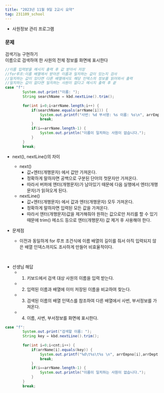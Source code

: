 ```yaml
---
title: "2023년 11월 9일 2교시 요약"
tag: 231109_school
---
```


- 사원정보 관리 프로그램

### 문제
검색기능 구현하기<br>
이름으로 검색하여 한 사원의 전체 정보를 화면에 표시한다

```java
//이름 입력받을 메시지 출력 후 값 받아서 저장
//for루프:이름 배열에서 받아온 이름과 일치하는 값이 있는지 검사
//일치하는 값이 있다면 다른 배열에서도 해당 인덱스의 정보를 읽어와서 출력
//일치하는 값이 없다면 일치하는 사원이 없다고 메시지 출력 후 끝
case "f": 
        System.out.print("이름: ");
        String searchName = kbd.nextLine().trim();
        
        for(int i=0;i<arrName.length;i++) {
            if(searchName.equals(arrName[i])) {
                System.out.printf("사번: %d 부서명: %s 이름: %s\n", arrEmpno[i],arrDept[i],arrName[i]);
                break;
            }
            if(i==arrName.length-1) {
                System.out.println("이름이 일치하는 사원이 없습니다.");
            }
        }
        break;
```
- next(), nextLine()의 차이
  - next()
    - 값+엔터(개행문자) 에서 값만 가져온다.
    - 정확하게 말하자면 공백으로 구분된 단어의 첫문자만 가져온다.
    - 따라서 버퍼에 엔터(개행문자)가 남아있기 때문에 다음 실행에서 엔터(개행문자)가 읽혀오게 된다.
  - nextLine()
    - 값+엔터(개행문자) 에서 값과 엔터(개행문자) 모두 가져온다.
    - 정확하게 말하자면 입력된 모든 값을 가져온다.
    - 따라서 엔터(개행문자)값을 제거해줘야 원하는 값으로만 처리를 할 수 있기 때문에 trim() 메소드 등으로 엔터(개행문자) 값 제거 후 사용해야 한다.

- 문제점
  - 이전과 동일하게 for 루프 조건식에 이름 배열의 길이를 줘서 아직 입력되지 않은 배열 인덱스까지도 조사하게 만들어 비효율적이다.

<br>

- 선생님 해답
  - 1. 키보드에서 검색 대상 사원의 이름을 입력 받는다.
  - 2. 입력된 이름과 배열에 이미 저장된 이름을 비교하여 찾는다.
  - 3. 검색된 이름의 배열 인덱스를 참조하여 다른 배열에서 사번, 부서정보를 가져온다.
  - 4. 이름, 사번, 부서정보를 화면에 표시한다.

```java
case "f":
        System.out.print("검색할 이름: ");
        String key = kbd.nextLine().trim();
        
        for(int i=0;i<cnt;i++) {
            if(arrName[i].equals(key)) {
                System.out.printf("%d\t%s\t%s \n", arrEmpno[i],arrDept[i],arrName[i]);
                break;
            }
            if(i==arrName.length-1) {
                System.out.println("이름이 일치하는 사원이 없습니다.");
            }
        }
        break;
```